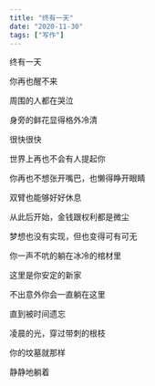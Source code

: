 ```yaml
---
title: "终有一天"
date: "2020-11-30"
tags: ["写作"]
---
```



终有一天

你再也醒不来

周围的人都在哭泣

身旁的鲜花显得格外冷清

很快很快

世界上再也不会有人提起你

你再也不想张开嘴巴，也懒得睁开眼睛

双臂也能够好好休息

从此后开始，金钱跟权利都是微尘

梦想也没有实现，但也变得可有可无

你一声不吭的躺在冰冷的棺材里

这里是你安定的新家

不出意外你会一直躺在这里

直到被时间遗忘

凌晨的光，穿过带刺的根枝

你的坟墓就那样

静静地躺着